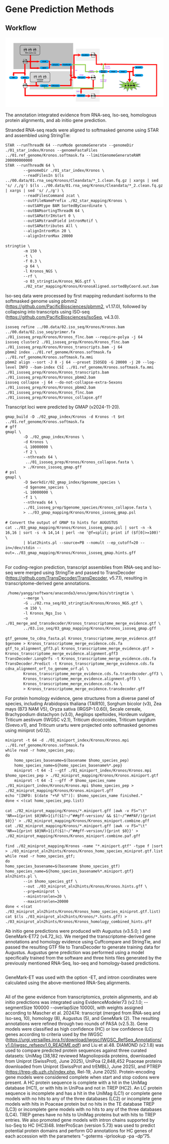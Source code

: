 # Gene Prediction Methods

## Workflow
<p align="center">
<img src="./pics/genePredicationWorkFlow.png" width="600px" background-color="#ffffff" /></p>

The annotation integrated evidence from RNA-seq, Iso-seq, homologous protein alignments, and ab initio gene prediction.


Stranded RNA-seq reads were aligned to softmasked genome using STAR and assembled using StringTie:
```
STAR --runThreadN 64 --runMode genomeGenerate --genomeDir ./01_star_index/Kronos --genomeFastaFiles ../01.ref_genome/Kronos.softmask.fa --limitGenomeGenerateRAM 200000000000
STAR --runThreadN 64 \
        --genomeDir ./01_star_index/Kronos \
        --readFilesIn $(ls ../00.data/01.rna_seq/Kronos/Cleandata/*_1.clean.fq.gz | xargs | sed 's/ /,/g') $(ls ../00.data/01.rna_seq/Kronos/Cleandata/*_2.clean.fq.gz | xargs | sed 's/ /,/g') \
        --readFilesCommand zcat \
        --outFileNamePrefix ./02_star_mapping/Kronos \
        --outSAMtype BAM SortedByCoordinate \
        --outBAMsortingThreadN 64 \
        --outSAMattrIHstart 0 \
        --outSAMstrandField intronMotif \
        --outSAMattributes All \
        --alignIntronMin 20 \
        --alignIntronMax 20000
        
stringtie \
        -m 150 \
        -t \
        -f 0.3 \
        -p 64 \
        -l Kronos_NGS \
        --rf \
        -o 03_stringtie/Kronos_NGS.gtf \
        ./02_star_mapping/Kronos/KronosAligned.sortedByCoord.out.bam
```

Iso-seq data were processed by first mapping redundant isoforms to the softmasked genome using pbmm2 (https://github.com/PacificBiosciences/pbmm2, v1.17.0), followed by collapsing into transcripts using ISO-seq (https://github.com/PacificBiosciences/IsoSeq, v4.3.0).
```
isoseq refine ../00.data/02.iso_seq/Kronos/Kronos.bam ../00.data/02.iso_seq/primer.fa ./01_isoseq_prep/Kronos/Kronos_flnc.bam --require-polya -j 64
isoseq cluster2 ./01_isoseq_prep/Kronos/Kronos_flnc.bam ./01_isoseq_prep/Kronos/Kronos_transcripts.bam -j 64
pbmm2 index ../01.ref_genome/Kronos.softmask.fa ../01.ref_genome/Kronos.softmask.fa.mmi
pbmm2 align --sort -J 8 -j 64 --preset ISOSEQ -G 20000 -j 20 --log-level INFO --bam-index CSI ../01.ref_genome/Kronos.softmask.fa.mmi ./01_isoseq_prep/Kronos/Kronos_transcripts.bam ./01_isoseq_prep/Kronos/Kronos_pbmm2.bam
isoseq collapse -j 64 --do-not-collapse-extra-5exons ./01_isoseq_prep/Kronos/Kronos_pbmm2.bam ./01_isoseq_prep/Kronos/Kronos_flnc.bam ./01_isoseq_prep/Kronos/Kronos_collapse.gff
```

Transcript loci were predicted by GMAP (v2024-11-20).
```
gmap_build -D ./02_gmap_index/Kronos -d Kronos -t $nt ../01.ref_genome/Kronos.softmask.fa
# gff
gmapl \
        -D ./02_gmap_index/Kronos \
        -d Kronos \
        -L 10000000 \
        -f 2 \
        --nthreads 64 \
         ../01_isoseq_prep/Kronos/Kronos_collapse.fasta \
        > ./Kronos_isoseq_gmap.gff
# psl
gmapl \
        -D $workdir/02_gmap_index/$genome_species \
        -d $genome_species \
        -L 10000000 \
        -f 1 \
        --nthreads 64 \
        ../01_isoseq_prep/$genome_species/Kronos_collapse.fasta \
        > ../03_gmap_mapping/Kronos/Kronos_isoseq_gmap.psl

# Convert the output of GMAP to hints for AUGUSTUS
cat ../03_gmap_mapping/Kronos/Kronos_isoseq_gmap.psl | sort -n -k 16,16 | sort -s -k 14,14 | perl -ne '@f=split; print if ($f[0]>=100)' \
        | blat2hints.pl --source=PB --nomult --ep_cutoff=20 --in=/dev/stdin --out=../03_gmap_mapping/Kronos/Kronos_isoseq_gmap.hints.gff
        
```

For coding-region prediction, transcript assemblies from RNA-seq and Iso-seq were merged using StringTie and passed to TransDecoder (https://github.com/TransDecoder/TransDecoder, v5.7.1), resulting in transcriptome-derived gene annotations.
```
 /home/yangg/software/anaconda3/envs/gene/bin/stringtie \
        --merge \
        -G ../02.rna_seq/03_stringtie/Kronos/Kronos_NGS.gtf \
        -m 150 \
        -l Kronos_Ngs_Iso \
        -o ./01_merge_and_transdecoder/Kronos_transcriptome_merge_evidence.gtf \
        ../03.iso_seq/03_gmap_mapping/Kronos/Kronos_isoseq_gmap.gff

gtf_genome_to_cdna_fasta.pl Kronos_transcriptome_merge_evidence.gtf $genome > Kronos_transcriptome_merge_evidence.cds.fa
gtf_to_alignment_gff3.pl Kronos_transcriptome_merge_evidence.gtf > Kronos_transcriptome_merge_evidence.alignment.gff3
TransDecoder.LongOrfs -t Kronos_transcriptome_merge_evidence.cds.fa
TransDecoder.Predict -t Kronos_transcriptome_merge_evidence.cds.fa
cdna_alignment_orf_to_genome_orf.pl \
        Kronos_transcriptome_merge_evidence.cds.fa.transdecoder.gff3 \
        Kronos_transcriptome_merge_evidence.alignment.gff3 \
        Kronos_transcriptome_merge_evidence.cds.fa \
        > Kronos_transcriptome_merge_evidence.transdecoder.gff        
```


For protein homology evidence, gene structures from a diverse panel of species, including Arabidopsis thaliana (TAIR10), Sorghum bicolor (v3), Zea mays (B73 NAM V5), Oryza sativa (IRGSP-1.0.60), Secale cereale, Brachypodium distachyon (v3.0), Aegilops speltoides, Hordeum vulgare, Triticum aestivum (IWGSC v2.1), Triticum dicoccoides, Triticum turgidum (Svevo.v1), and Triticum urartu were projected onto softmasked genomes using miniprot (v0.12).
```
miniprot -t 64 -d ./01_miniport_index/Kronos/Kronos.mpi ../01.ref_genome/Kronos.softmask.fa
while read -r homo_species_pep;
do
    homo_species_basename=$(basename $homo_species_pep)
    homo_species_name=${homo_species_basename%*.pep}
    miniprot -t 64 -I --gtf ./01_miniport_index/Kronos/Kronos.mpi $homo_species_pep > ./02_miniprot_mapping/Kronos/Kronos.miniport.gtf
    miniprot -t 64 -I --gff -P $homo_species_name ./01_miniport_index/Kronos/Kronos.mpi $homo_species_pep > ./02_miniprot_mapping/Kronos/Kronos.miniport.gff
echo "[INFO: $(date "+%F %T")]: $homo_species_name finished."
done < <(cat homo_species_pep.list)

cat ./02_miniprot_mapping/Kronos/*.miniport.gff |awk -v FS="\t" 'NR==1{print $0}NR>1{if($1!~/^##gff-version/ && $1!~/^##PAF/){print $0}}' > ./02_miniprot_mapping/Kronos/Kronos_miniport.combine.gff
cat ./02_miniprot_mapping/Kronos/*.miniport.gff |awk -v FS="\t" 'NR==1{print $0}NR>1{if($1!~/^##gff-version/){print $0}}' > ./02_miniprot_mapping/Kronos/Kronos_miniport.combine.paf.gff

find ./02_miniprot_mapping/Kronos -name "*.miniport.gtf" -type f |sort > ./03_miniprot_aln2hints/Kronos/Kronos_homo_species_miniprot.gtf.list
while read -r homo_species_gtf;
do
homo_species_basename=$(basename $homo_species_gtf)
homo_species_name=${homo_species_basename%*.miniport.gtf}
aln2hints.pl \
        --in $homo_species_gtf \
        --out ./03_miniprot_aln2hints/Kronos/Kronos.hints.gff \
        --prg=miniprot \
        --minintronlen=20 \
        --maxintronlen=20000
done < <(cat ./03_miniprot_aln2hints/Kronos/Kronos_homo_species_miniprot.gtf.list)
cat $(ls ./03_miniprot_aln2hints/Kronos/*.hints.gff) > ./03_miniprot_aln2hints/Kronos/Kronos_homology_combined_hints.gff
```

Ab initio gene predictions were produced with Augustus (v3.5.0; ) and GeneMark-ET72 (v4.72_lic). We merged the transcriptome-derived gene annotations and homology evidence using Cuffcompare and StringTie, and passed the resulting GTF file to TransDecoder to generate training data for Augustus. Augustus gene prediction was performed using a model specifically trained from the software and three hints files generated by the previously mentioned RNA-Seq, Iso-seq and homology-based predictions. 
```

```
GeneMark-ET was used with the option -ET, and intron coordinates were calculated using the above-mentioned RNA-Seq alignments.
```

```

All of the gene evidence from transcriptomics, protein alignments, and ab initio predictions was integrated using EvidenceModeler73 (v2.1.0; --segmentSize 100000 --overlapSize 10000), with weights assigned according to Mascher et al. 202474: transcript (merged from RNA-seq and Iso-seq, 10), homology (8), Augustus (5), and GeneMark (2). The resulting annotations were refined through two rounds of PASA (v2.5.3).
Gene models were classified as high confidence (HC) or low confidence (LC) genes according to criteria used by the IWGSC (https://urgi.versailles.inra.fr/download/iwgsc/IWGSC_RefSeq_Annotations/v1.0/iwgsc_refseqv1.0_README.pdf) and Liu et al.48. DIAMOND (v2.1.8) was used to compare predicted protein sequences against three curated datasets: UniMag (38,182 reviewed Magnoliopsida proteins, downloaded from Uniprot (SwissProt), June 2025), UniPoa (2,848,452 Poaceae proteins downloaded from Uniprot (SwissProt and trEMBL), June 2025), and PTREP (https://trep-db.uzh.ch/index.php, Rel-19, June 2025). Protein-encoding gene models were considered complete when start and stop codons were present. A HC protein sequence is complete with a hit in the UniMag database (HC1), or with hits in UniPoa and not in TREP (HC2). An LC protein sequence is incomplete and has a hit in the UniMag (LC1) or complete gene models with no hits to any of the three databases (LC2) or incomplete gene models with hits in Poaceae protein but no hits in the TE database TREP (LC3) or incomplete gene models with no hits to any of the three databases (LC4). TREP genes have no hits to UniMag proteins but with hits to TREP entries. We also promoted gene models with intron chains supported by Iso-Seq to HC (HC3)48. InterProScan (version 5.73) was used to predict potential protein domains and perform GO annotations for HC genes of each accession with the parameters “-goterms -iprlookup -pa -dp”75.
